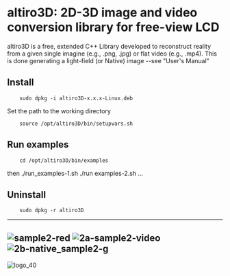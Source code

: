 # altiro3D: 2D-3D image and video conversion library for free-view LCD

altiro3D is a free, extended C++ Library developed to reconstruct reality from a given
single imagine (e.g., .png, .jpg) or flat video (e.g., .mp4). This is done generating a
light-field (or Native) image --see "User's Manual"

## Install

		sudo dpkg -i altiro3D-x.x.x-Linux.deb

Set the path to the working directory

		source /opt/altiro3D/bin/setupvars.sh

## Run examples
		cd /opt/altiro3D/bin/examples
then
		./run_examples-1.sh
		./run examples-2.sh ...

## Uninstall

		sudo dpkg -r altiro3D

-------------------------------------------------
![sample2-red](https://user-images.githubusercontent.com/84878752/226052585-650fcb74-323f-491d-84d1-9f771430f069.jpg)
![2a-sample2-video](https://user-images.githubusercontent.com/84878752/226045600-1ccf40d2-79ad-4755-b818-ee9b7748bcf1.gif)
![2b-native_sample2-g](https://user-images.githubusercontent.com/84878752/226053973-53c25d4a-4bfc-4b2f-a2a0-85cabfae1229.png)
-------------------------------------------------

![logo_40](https://user-images.githubusercontent.com/84878752/224785497-60c3ef3c-f341-4485-8194-dcfae28c8bd3.png)
